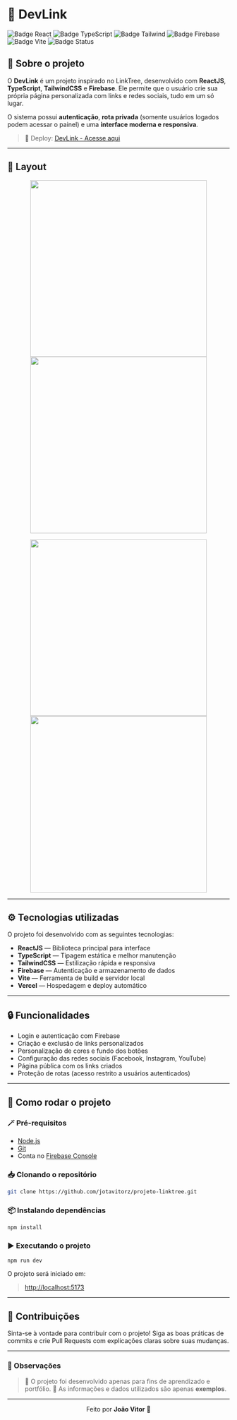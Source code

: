 
# 💈 DevLink

![Badge React](https://img.shields.io/badge/React-20232A?style=for-the-badge&logo=react&logoColor=61DAFB)
![Badge TypeScript](https://img.shields.io/badge/TypeScript-3178C6?style=for-the-badge&logo=typescript&logoColor=white)
![Badge Tailwind](https://img.shields.io/badge/TailwindCSS-38B2AC?style=for-the-badge&logo=tailwindcss&logoColor=white)
![Badge Firebase](https://img.shields.io/badge/Firebase-ffca28?style=for-the-badge&logo=firebase&logoColor=black)
![Badge Vite](https://img.shields.io/badge/Vite-646CFF?style=for-the-badge&logo=vite&logoColor=white)
![Badge Status](https://img.shields.io/badge/status-online-success)

## 🧠 Sobre o projeto

O **DevLink** é um projeto inspirado no LinkTree, desenvolvido com **ReactJS**, **TypeScript**, **TailwindCSS** e **Firebase**. Ele permite que o usuário crie sua própria página personalizada com links e redes sociais, tudo em um só lugar.

O sistema possui **autenticação**, **rota privada** (somente usuários logados podem acessar o painel) e uma **interface moderna e responsiva**.

> 🚀 Deploy: [DevLink - Acesse aqui](https://jotavitor-links.vercel.app/)  

---

## 🎨 Layout

<p align="center">
  <img src="./.github/login.png" width="400px">
  <img src="./.github/dashboard.png" width="400px">
</p>

<p align="center">
  <img src="./.github/socials.png" width="400px">
  <img src="./.github/profile.png" width="400px">
</p>

---

## ⚙️ Tecnologias utilizadas

O projeto foi desenvolvido com as seguintes tecnologias:

- **ReactJS** — Biblioteca principal para interface
- **TypeScript** — Tipagem estática e melhor manutenção
- **TailwindCSS** — Estilização rápida e responsiva
- **Firebase** — Autenticação e armazenamento de dados
- **Vite** — Ferramenta de build e servidor local
- **Vercel** — Hospedagem e deploy automático

---

## 🔒 Funcionalidades

- Login e autenticação com Firebase  
- Criação e exclusão de links personalizados  
- Personalização de cores e fundo dos botões  
- Configuração das redes sociais (Facebook, Instagram, YouTube)  
- Página pública com os links criados  
- Proteção de rotas (acesso restrito a usuários autenticados)

---

## 🧭 Como rodar o projeto

### 🪄 Pré-requisitos
- [Node.js](https://nodejs.org/)
- [Git](https://git-scm.com/)
- Conta no [Firebase Console](https://console.firebase.google.com/)

### 📥 Clonando o repositório
```bash
git clone https://github.com/jotavitorz/projeto-linktree.git
````

### 📦 Instalando dependências

```bash
npm install
```

### ▶️ Executando o projeto

```bash
npm run dev
```

O projeto será iniciado em:

> [http://localhost:5173](http://localhost:5173)

---

## 🤝 Contribuições

Sinta-se à vontade para contribuir com o projeto!
Siga as boas práticas de commits e crie Pull Requests com explicações claras sobre suas mudanças.

---

### 🧾 Observações

> 🔹 O projeto foi desenvolvido apenas para fins de aprendizado e portfólio.
> 🔹 As informações e dados utilizados são apenas **exemplos**.

---

<p align="center">Feito por <b>João Vitor</b> 🚀</p>
